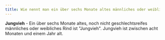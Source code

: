 ```yaml
---
title: Wie nennt man ein über sechs Monate altes männliches oder weibliches Rind?
---
```


**Jungvieh** - Ein über sechs Monate altes, noch nicht geschlechtsreifes männliches oder weibliches Rind ist "Jungvieh". Jungvieh ist zwischen acht Monaten und einem Jahr alt.

